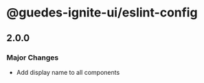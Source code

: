 # @guedes-ignite-ui/eslint-config

## 2.0.0

### Major Changes

- Add display name to all components
